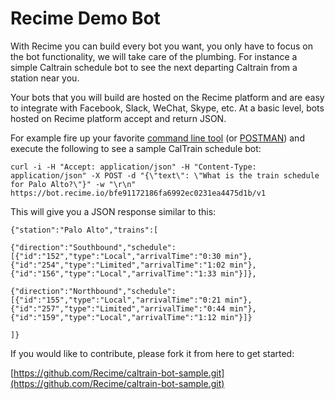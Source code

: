 # Recime Demo Bot

With Recime you can build every bot you want, you only have to focus on the bot functionality, we will take care of the plumbing. For instance a simple Caltrain schedule bot to see the next departing Caltrain from a station near you.

Your bots that you will build are hosted on the Recime platform and are easy to integrate with Facebook, Slack, WeChat, Skype, etc. At a basic level, bots hosted on Recime platform accept and return JSON.

For example fire up your favorite [command line tool](https://en.wikipedia.org/wiki/Command-line_interface) \(or [POSTMAN](https://www.getpostman.com/)\) and execute the following to see a sample CalTrain schedule bot:

```
curl -i -H "Accept: application/json" -H "Content-Type: application/json" -X POST -d "{\"text\": \"What is the train schedule for Palo Alto?\"}" -w "\r\n" https://bot.recime.io/bfe91172186fa6992ec0231ea4475d1b/v1
```

This will give you a JSON response similar to this:

```
{"station":"Palo Alto","trains":[

{"direction":"Southbound","schedule":[{"id":"152","type":"Local","arrivalTime":"0:30 min"},{"id":"254","type":"Limited","arrivalTime":"1:02 min"},{"id":"156","type":"Local","arrivalTime":"1:33 min"}]},

{"direction":"Northbound","schedule":[{"id":"155","type":"Local","arrivalTime":"0:21 min"},{"id":"257","type":"Limited","arrivalTime":"0:44 min"},{"id":"159","type":"Local","arrivalTime":"1:12 min"}]}

]}
```

If you would like to contribute, please fork it from here to get started:

[https://github.com/Recime/caltrain-bot-sample.git](https://github.com/Recime/caltrain-bot-sample.git)
